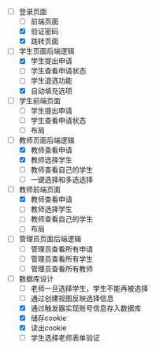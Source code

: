 - [ ] 登录页面
  - [ ] 前端页面
  - [x] 验证密码
  - [x] 跳转页面
- [ ] 学生页面后端逻辑
  - [x] 学生提出申请
  - [ ] 学生查看申请状态
  - [ ] 学生退选功能
  - [x] 自动填充选项
- [ ] 学生前端页面
    - [ ] 学生提出申请
    - [ ] 学生查看申请状态
    - [ ] 布局
- [ ] 教师页面后端逻辑
    - [x] 教师查看申请
    - [x] 教师选择学生
    - [ ] 教师查看自己的学生
    - [ ] 一键选择和多选选择
- [ ] 教师前端页面
    - [x] 教师查看申请
    - [ ] 教师选择学生
    - [ ] 教师查看自己的学生
    - [ ] 布局
- [ ] 管理员页面后端逻辑
    - [ ] 管理员查看所有申请
    - [ ] 管理员查看所有学生
    - [ ] 管理员查看所有教师
- [ ] 数据库设计
    -[ ] 老师一旦选择学生，学生不能再被选择
    -[ ] 通过创建视图反映选择信息
    -[x] 通过触发器实现账号信息存入数据库
    -[x] 储存cookie
    -[x] 读出cookie
    -[ ] 学生选择老师表单验证